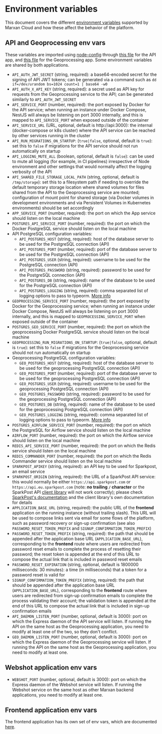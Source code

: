 # Environment variables

This document covers the different [environment
variables](https://en.wikipedia.org/wiki/Environment_variable) supported by
Marxan Cloud and how these affect the behavior of the platform. 


## API and Geoprocessing env vars

These variables
are imported using [node-config](https://www.npmjs.com/package/config) through
[this file](https://github.com/Vizzuality/marxan-cloud/blob/4bcad14eee470e5e403a3949ed25942a229cd2f1/api/apps/api/config/custom-environment-variables.json)
for the API app, and
[this file](https://github.com/Vizzuality/marxan-cloud/blob/4bcad14eee470e5e403a3949ed25942a229cd2f1/api/apps/geoprocessing/config/custom-environment-variables.json)
for the Geoprocessing app. Some environment variables are shared by both
applications.

* `API_AUTH_JWT_SECRET` (string, required): a base64-encoded secret for the
  signing of API JWT tokens; can be generated via a command such as `dd
  if=/dev/urandom bs=1024 count=1 | base64 -w0`
* `API_AUTH_X_API_KEY` (string, required): a secret used as API key for
  requests from the Geoprocessing service to the API; can be generated
  similarly to `API_AUTH_JWT_SECRET`
* `API_SERVICE_PORT` (number, required): the port exposed by Docker for the
  API service; when running an instance under Docker Compose, NestJS will
  always be listening on port 3000 internally, and this is mapped to
  `API_SERVICE_PORT` when exposed outside of the container
* `API_SERVICE_URL` (URL, optional, default is http://api:3000): the internal
  (docker-compose or k8s cluster) where the API service can be reached by
  other services running in the cluster
* `API_RUN_MIGRATIONS_ON_STARTUP`: (`true|false`, optional, default is
  `true`): set this to `false` if migrations for the API service should not
  run automatically on startup
* `API_LOGGING_MUTE_ALL` (boolean, optional, default is `false`): can be used
  to mute all logging (for example, in CI pipelines) irrespective of Node
  environment and other settings that would normally affect the logging
  verbosity of the API
* `API_SHARED_FILE_STORAGE_LOCAL_PATH` (string, optional, default is
  `/tmp/storage`): set this to a filesystem path if needing to override the
  default temporary storage location where shared volumes for files shared
  from the API to the Geoprocessing service are mounted; configuration of
  mount point for shared storage (via Docker volumes in development
  environments and via Persistent Volumes in Kubernetes environments) should
  be set accordingly
* `APP_SERVICE_PORT` (number, required): the port on which the App service
  should listen on the local machine
* `POSTGRES_API_SERVICE_PORT` (number, required): the port on which the
  Docker PostgreSQL service should listen on the local machine
* API PostgreSQL configuration variables:
    * `API_POSTGRES_HOST` (string, required): host of the database server to be
      used for the PostgreSQL connection (API)
    * `API_POSTGRES_PORT` (number, required): port of the database server to be
      used for the PostgreSQL connection (API)
    * `API_POSTGRES_USER` (string, required): username to be used for the
      PostgreSQL connection (API)
    * `API_POSTGRES_PASSWORD` (string, required): password to be used for the
      PostgreSQL connection (API)
    * `API_POSTGRES_DB` (string, required): name of the database to be used for
      the PostgreSQL connection (API)
    * `API_POSTGRES_LOGGING` (string, required): comma separated list of logging
      options to pass to typeorm. [More
      info](https://typeorm.io/#/logging/logging-options)
* `GEOPROCESSING_SERVICE_PORT` (number, required): the port exposed by Docker
  for the Geoprocessing service; when running an instance under Docker
  Compose, NestJS will always be listening on port 3000 internally, and this
  is mapped to `GEOPROCESSING_SERVICE_PORT` when exposed outside of the
  container
* `POSTGRES_GEO_SERVICE_PORT` (number, required): the port on which the
  geoprocessing Docker PostgreSQL service should listen on the local machine
* `GEOPROCESSING_RUN_MIGRATIONS_ON_STARTUP`: (`true|false`, optional, default
  is `true`): set this to `false` if migrations for the Geoprocessing service
  should not run automatically on startup
* Geoprocessing PostgreSQL configuration variables:
    * `GEO_POSTGRES_HOST` (string, required): host of the database server to be
      used for the geoprocessing PostgreSQL connection (API)
    * `GEO_POSTGRES_PORT` (number, required): port of the database server to be
      used for the geoprocessing PostgreSQL connection (API)
    * `GEO_POSTGRES_USER` (string, required): username to be used for the
      geoprocessing PostgreSQL connection (API)
    * `GEO_POSTGRES_PASSWORD` (string, required): password to be used for the
      geoprocessing PostgreSQL connection (API)
    * `GEO_POSTGRES_DB` (string, required): name of the database to be used for
      the geoprocessing PostgreSQL connection (API)
    * `GEO_POSTGRES_LOGGING` (string, required): comma separated list of logging
      options to pass to typeorm. [More
      info](https://typeorm.io/#/logging/logging-options)
* `POSTGRES_AIRFLOW_SERVICE_PORT` (number, required): the port on which the
  PostgreSQL for Airflow service should listen on the local machine
* `AIRFLOW_PORT` (number, required): the port on which the
  Airflow service should listen on the local machine
* `REDIS_API_SERVICE_PORT` (number, required): the port on which the
  Redis service should listen on the local machine
* `REDIS_COMMANDER_PORT` (number, required): the port on which the
  Redis Commander service should listen on the local machine
* `SPARKPOST_APIKEY` (string, required): an API key to be used for Sparkpost,
  an email service
* `SPARKPOST_ORIGIN` (string, required): the URL of a SparkPost API service:
  this would normally be either `https://api.sparkpost.com` or
  `https://api.eu.sparkpost.com` (note: **no trailing `/` character** or the
  SparkPost API [client library](https://github.com/SparkPost/node-sparkpost)
  will not work correctly); please check [SparkPost's
  documentation](https://developers.sparkpost.com/api/#header-sparkpost-eu)
  and the client library's own documentation for details
* `APPLICATION_BASE_URL` (string, required): the public URL of the
  **frontend** application on the running instance (without trailing slash).
  This URL will be used to compose links sent via email for some flows of the
  platform, such as password recovery or sign-up confirmation (see also
  `PASSWORD_RESET_TOKEN_PREFIX` and `SIGNUP_CONFIRMATION_TOKEN_PREFIX`)
* `PASSWORD_RESET_TOKEN_PREFIX` (string, required): the path that should be
  appended after the application base URL (`APPLICATION_BASE_URL`),
  corresponding to the **frontend** route where users are redirected from
  password reset emails to complete the process of resetting their
  password; the reset token is appended at the end of this URL to compose
  the actual link that is included in password reset emails
* `PASSWORD_RESET_EXPIRATION` (string, optional, default is 1800000
  milliseconds: 30 minutes): a time (in milliseconds) that a token for a
  password reset is valid for
* `SIGNUP_CONFIRMATION_TOKEN_PREFIX` (string, required): the path that should be
  appended after the application base URL (`APPLICATION_BASE_URL`),
  corresponding to the **frontend** route where users are redirected from
  sign-up confirmation emails to complete the process validating their account;
  the validation token is appended at the end of this URL to compose the actual
  link that is included in sign-up confirmation emails
* `API_DAEMON_LISTEN_PORT` (number, optional, default is 3000): port on which
  the Express daemon of the API service will listen. If running the API on the 
  same host as the Geoprocessing application, you need to modify at least one 
  of the two, so they don't conflict. 
* `GEO_DAEMON_LISTEN_PORT` (number, optional, default is 3000): port
  on which the Express daemon of the Geoprocessing service will listen.
  If running the API on the same host as the Geoprocessing application, you 
  need to modify at least one.

## Webshot application env vars

* `WEBSHOT_PORT` (number, optional, default is 3000): port on
  which the Express daemon of the Webshot service will listen. If running the
  Webshot service on the same host as other Marxan backend applications, you
  need to modify at least one.

## Frontend application env vars

The frontend application has its own set of env vars, which are documented
[here](/app/README.md#env-variables).
